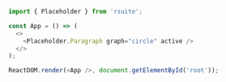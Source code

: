 <!--start-code-->

```js
import { Placeholder } from 'rsuite';

const App = () => (
  <>
    <Placeholder.Paragraph graph="circle" active />
  </>
);

ReactDOM.render(<App />, document.getElementById('root'));
```

<!--end-code-->
